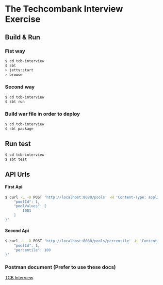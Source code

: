 # The Techcombank Interview Exercise  #

## Build & Run ##
### Fist way
```sh
$ cd tcb-interview
$ sbt
> jetty:start
> browse
```

### Second way
```sh
$ cd tcb-interview
$ sbt run
```

### Build war file in order to deploy
```sh
$ cd tcb-interview
$ sbt package
```

## Run test ##
```sh
$ cd tcb-interview
$ sbt test
```

## API Urls ##
#### First Api
```sh
$ curl -L -X POST 'http://localhost:8080/pools' -H 'Content-Type: application/json' --data-raw '{
    "poolId": 1,
    "poolValues": [
        1001
    ]
}'
```

#### Second Api
```sh
$ curl -L -X POST 'http://localhost:8080/pools/percentile' -H 'Content-Type: application/json' --data-raw '{
    "poolId": 1,
    "percentile": 100
}'
```

### Postman document (Prefer to use these docs)
[TCB Interview](https://documenter.getpostman.com/view/1276756/Tzm6kFZt).


